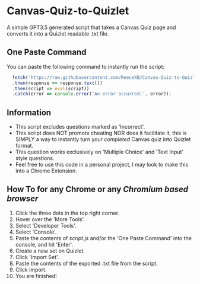 # Canvas-Quiz-to-Quizlet

A simple GPT3.5 generated script that takes a Canvas Quiz page and converts it into a Quizlet readable .txt file.

## One Paste Command
You can paste the following command to instantly run the script:
```js
  fetch('https://raw.githubusercontent.com/ReeceXB/Canvas-Quiz-to-Quizlet/main/script.js')
  .then(response => response.text())
  .then(script => eval(script))
  .catch(error => console.error('An error occurred:', error));
```

## Information
- This script excludes questions marked as 'Incorrect'.
- This script does NOT promote cheating NOR does it facilitate it, this is SIMPLY a way to instantly turn your *completed* Canvas quiz into Quizlet format.
- This question works exclusively on 'Multiple Choice' and 'Text Input' style questions.
- Feel free to use this code in a personal project, I may look to make this into a Chrome Extension.

## How To for any Chrome or any *Chromium based browser*
1. Click the three dots in the top right corner.
2. Hover over the 'More Tools'.
3. Select 'Developer Tools'.
4. Select 'Console'.
5. Paste the contents of *script.js* and/or the 'One Paste Command' into the console, and hit 'Enter'.
6. Create a new set on Quizlet.
7. Click 'Import Set'.
8. Paste the contents of the exported .txt file from the script.
9. Click import.
10. You are finished!
